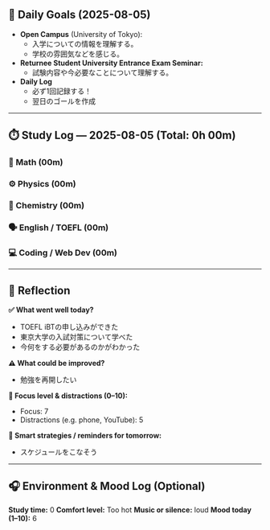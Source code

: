 ## 🎯 Daily Goals (2025-08-05)

- **Open Campus** (University of Tokyo):
  - 入学についての情報を理解する。
  - 学校の雰囲気などを感じる。
- **Returnee Student University Entrance Exam Seminar:**
  - 試験内容や今必要なことについて理解する。
- **Daily Log**
  - 必ず1回記録する！
  - 翌日のゴールを作成

---

## ⏱️ Study Log — 2025-08-05  (Total: 0h 00m)

### 📘 Math (00m)
### ⚙️ Physics (00m)
### 🧪 Chemistry (00m)
### 🗣️ English / TOEFL (00m)
### 💻 Coding / Web Dev (00m)

---

## 🔄 Reflection

**✅ What went well today?**  
-  TOEFL iBTの申し込みができた
- 東京大学の入試対策について学べた
- 今何をする必要があるのかがわかった

**⚠️ What could be improved?**  
-  勉強を再開したい

**🧠 Focus level & distractions (0–10):**  
- Focus:  7
- Distractions (e.g. phone, YouTube):  5

**📍 Smart strategies / reminders for tomorrow:**  
-  スケジュールをこなそう

---

## 🎧 Environment & Mood Log (Optional)

**Study time:** 0
**Comfort level:** Too hot
**Music or silence:**  loud
**Mood today (1–10):**  6

